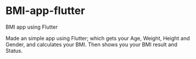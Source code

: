 # BMI-app-flutter
BMI app using Flutter

Made an simple app using Flutter; which gets your Age, Weight, Height and Gender, and calculates your BMI.
Then shows you your BMI result and Status.
